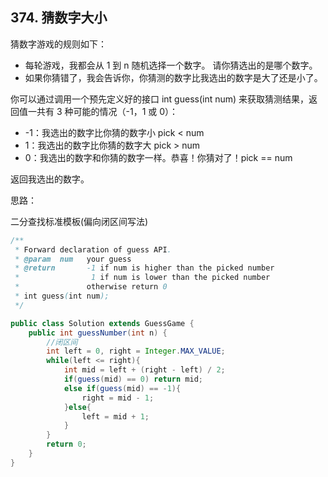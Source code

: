## 374. 猜数字大小
猜数字游戏的规则如下：

* 每轮游戏，我都会从 1 到 n 随机选择一个数字。 请你猜选出的是哪个数字。
* 如果你猜错了，我会告诉你，你猜测的数字比我选出的数字是大了还是小了。

你可以通过调用一个预先定义好的接口 int guess(int num) 来获取猜测结果，返回值一共有 3 种可能的情况（-1，1 或 0）：

* -1：我选出的数字比你猜的数字小 pick < num
* 1：我选出的数字比你猜的数字大 pick > num
* 0：我选出的数字和你猜的数字一样。恭喜！你猜对了！pick == num

返回我选出的数字。

思路：

二分查找标准模板(偏向闭区间写法)

```java
/** 
 * Forward declaration of guess API.
 * @param  num   your guess
 * @return 	     -1 if num is higher than the picked number
 *			      1 if num is lower than the picked number
 *               otherwise return 0
 * int guess(int num);
 */

public class Solution extends GuessGame {
    public int guessNumber(int n) {
        //闭区间
        int left = 0, right = Integer.MAX_VALUE;
        while(left <= right){
            int mid = left + (right - left) / 2;
            if(guess(mid) == 0) return mid;
            else if(guess(mid) == -1){
                right = mid - 1;
            }else{
                left = mid + 1;
            }
        }
        return 0;
    }
}
```
